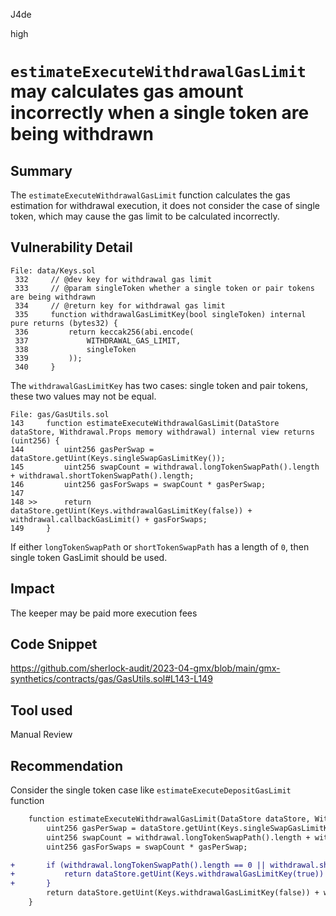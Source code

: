 J4de

high

# `estimateExecuteWithdrawalGasLimit` may calculates gas amount incorrectly when a single token are being withdrawn

## Summary

The `estimateExecuteWithdrawalGasLimit` function calculates the gas estimation for withdrawal execution, it does not consider the case of single token, which may cause the gas limit to be calculated incorrectly.

## Vulnerability Detail

```solidity
File: data/Keys.sol
 332     // @dev key for withdrawal gas limit
 333     // @param singleToken whether a single token or pair tokens are being withdrawn
 334     // @return key for withdrawal gas limit
 335     function withdrawalGasLimitKey(bool singleToken) internal pure returns (bytes32) {
 336         return keccak256(abi.encode(
 337             WITHDRAWAL_GAS_LIMIT,
 338             singleToken
 339         ));
 340     }
```

The `withdrawalGasLimitKey` has two cases: single token and pair tokens, these two values may not be equal.

```solidity
File: gas/GasUtils.sol
143     function estimateExecuteWithdrawalGasLimit(DataStore dataStore, Withdrawal.Props memory withdrawal) internal view returns (uint256) {
144         uint256 gasPerSwap = dataStore.getUint(Keys.singleSwapGasLimitKey());
145         uint256 swapCount = withdrawal.longTokenSwapPath().length + withdrawal.shortTokenSwapPath().length;
146         uint256 gasForSwaps = swapCount * gasPerSwap;
147
148 >>      return dataStore.getUint(Keys.withdrawalGasLimitKey(false)) + withdrawal.callbackGasLimit() + gasForSwaps;
149     }
```

If either `longTokenSwapPath` or `shortTokenSwapPath` has a length of `0`, then single token GasLimit should be used.

## Impact

The keeper may be paid more execution fees

## Code Snippet

https://github.com/sherlock-audit/2023-04-gmx/blob/main/gmx-synthetics/contracts/gas/GasUtils.sol#L143-L149

## Tool used

Manual Review

## Recommendation

Consider the single token case like `estimateExecuteDepositGasLimit` function

```diff
    function estimateExecuteWithdrawalGasLimit(DataStore dataStore, Withdrawal.Props memory withdrawal) internal view returns (uint256) {
        uint256 gasPerSwap = dataStore.getUint(Keys.singleSwapGasLimitKey());
        uint256 swapCount = withdrawal.longTokenSwapPath().length + withdrawal.shortTokenSwapPath().length;
        uint256 gasForSwaps = swapCount * gasPerSwap;

+       if (withdrawal.longTokenSwapPath().length == 0 || withdrawal.shortTokenSwapPath().length == 0) {
+           return dataStore.getUint(Keys.withdrawalGasLimitKey(true)) + withdrawal.callbackGasLimit() + gasForSwaps;
+       }
        return dataStore.getUint(Keys.withdrawalGasLimitKey(false)) + withdrawal.callbackGasLimit() + gasForSwaps;
    }
```